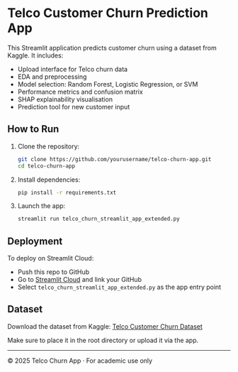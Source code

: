 # Telco Customer Churn Prediction App

This Streamlit application predicts customer churn using a dataset from Kaggle. It includes:

- Upload interface for Telco churn data
- EDA and preprocessing
- Model selection: Random Forest, Logistic Regression, or SVM
- Performance metrics and confusion matrix
- SHAP explainability visualisation
- Prediction tool for new customer input

## How to Run

1. Clone the repository:
   ```bash
   git clone https://github.com/yourusername/telco-churn-app.git
   cd telco-churn-app
   ```

2. Install dependencies:
   ```bash
   pip install -r requirements.txt
   ```

3. Launch the app:
   ```bash
   streamlit run telco_churn_streamlit_app_extended.py
   ```

## Deployment

To deploy on Streamlit Cloud:
- Push this repo to GitHub
- Go to [Streamlit Cloud](https://streamlit.io/cloud) and link your GitHub
- Select `telco_churn_streamlit_app_extended.py` as the app entry point

## Dataset

Download the dataset from Kaggle:
[Telco Customer Churn Dataset](https://www.kaggle.com/blastchar/telco-customer-churn)

Make sure to place it in the root directory or upload it via the app.

---

© 2025 Telco Churn App · For academic use only